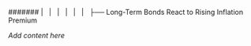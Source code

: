 ####### |   |   |   |   |   |   ├── Long-Term Bonds React to Rising Inflation Premium

*Add content here*